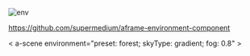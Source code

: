 ![env](https://github.com/mattische/aframe-intro/blob/0e20bf37a867d3e112254ae3b0d77041a5c2d23b/1%20-%20mer%20om%20assets%20och%20animation/img/aframeenvironment.gif)


https://github.com/supermedium/aframe-environment-component


< a-scene environment="preset: forest; skyType: gradient; fog: 0.8" >
